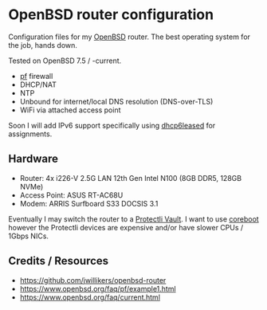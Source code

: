 # OpenBSD router configuration

Configuration files for my [OpenBSD](https://www.openbsd.org) router.  The best operating system for the job, hands down.

Tested on OpenBSD 7.5 / -current.

 - [pf](https://www.openbsd.org/faq/pf/) firewall
 - DHCP/NAT
 - NTP
 - Unbound for internet/local DNS resolution (DNS-over-TLS)
 - WiFi via attached access point

 Soon I will add IPv6 support specifically using [dhcp6leased](https://man.openbsd.org/dhcp6leased.8) for assignments.

## Hardware

 - Router: 4x i226-V 2.5G LAN 12th Gen Intel N100 (8GB DDR5, 128GB NVMe)
 - Access Point: ASUS RT-AC68U
 - Modem: ARRIS Surfboard S33 DOCSIS 3.1

Eventually I may switch the router to a [Protectli Vault](https://protectli.com/).  I want to use [coreboot](https://www.coreboot.org/) however the Protectli devices are expensive and/or have slower CPUs / 1Gbps NICs.

## Credits / Resources

 - https://github.com/jwillikers/openbsd-router
 - https://www.openbsd.org/faq/pf/example1.html
 - https://www.openbsd.org/faq/current.html
